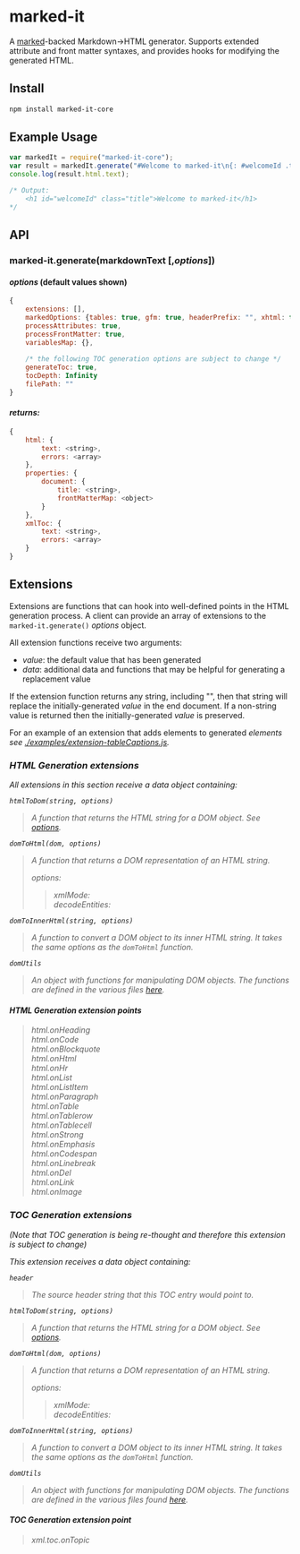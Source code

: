 # marked-it

A [marked](https://github.com/chjj/marked")-backed Markdown->HTML generator.  Supports extended attribute and front matter syntaxes, and provides hooks for modifying the generated HTML.

## Install

``` bash
npm install marked-it-core
```

## Example Usage

```js
var markedIt = require("marked-it-core");
var result = markedIt.generate("#Welcome to marked-it\n{: #welcomeId .title}\n");
console.log(result.html.text);

/* Output:
	<h1 id="welcomeId" class="title">Welcome to marked-it</h1>
*/

```

## API

### marked-it.generate(markdownText [,*options*])

#### *options* (default values shown)
```js
{
	extensions: [],
	markedOptions: {tables: true, gfm: true, headerPrefix: "", xhtml: true, langPrefix: "lang-"},
	processAttributes: true,
	processFrontMatter: true,
	variablesMap: {},
	
	/* the following TOC generation options are subject to change */
	generateToc: true,
	tocDepth: Infinity
	filePath: ""
}
```

#### *returns:*
```js
{
	html: {
		text: <string>,
		errors: <array>
	},
	properties: {
		document: {
			title: <string>,
			frontMatterMap: <object>
		}
	},
	xmlToc: {
		text: <string>,
		errors: <array>
	}
}
```


## Extensions

Extensions are functions that can hook into well-defined points in the HTML generation process.  A client can provide an array of extensions to the `marked-it.generate()` *options* object.

All extension functions receive two arguments:
- *value*: the default value that has been generated
- *data*: additional data and functions that may be helpful for generating a replacement value

If the extension function returns any string, including "", then that string will replace the initially-generated *value* in the end document.  If a non-string value is returned then the initially-generated *value* is preserved.

For an example of an extension that adds *<caption>* elements to generated *<table>* elements see [./examples/extension-tableCaptions.js](./examples/extension-tableCaptions.js).

### HTML Generation extensions

All extensions in this section receive a *data* object containing:

`htmlToDom(string, options)`
> A function that returns the HTML string for a DOM object.  See [options](https://github.com/fb55/htmlparser2/blob/master/lib/Parser.js).

`domToHtml(dom, options)`
> A function that returns a DOM representation of an HTML string.
>
> *options*:  
>> *xmlMode*: <boolean>  
>> *decodeEntities*: <boolean>

`domToInnerHtml(string, options)`
> A function to convert a DOM object to its inner HTML string.  It takes the same *options* as the `domToHtml` function.

`domUtils`
> An object with functions for manipulating DOM objects.  The functions are defined in the various files [here](https://github.com/fb55/domutils/tree/master/lib).

#### HTML Generation extension points

> *html.onHeading*  
> *html.onCode*  
> *html.onBlockquote*  
> *html.onHtml*  
> *html.onHr*  
> *html.onList*  
> *html.onListItem*  
> *html.onParagraph*  
> *html.onTable*  
> *html.onTablerow*  
> *html.onTablecell*  
> *html.onStrong*  
> *html.onEmphasis*  
> *html.onCodespan*  
> *html.onLinebreak*  
> *html.onDel*  
> *html.onLink*  
> *html.onImage*  

### TOC Generation extensions

*(Note that TOC generation is being re-thought and therefore this extension is subject to change)*

This extension receives a *data* object containing:

`header`
> The source header string that this TOC entry would point to.

`htmlToDom(string, options)`
> A function that returns the HTML string for a DOM object.  See [options](https://github.com/fb55/htmlparser2/blob/master/lib/Parser.js).

`domToHtml(dom, options)`
> A function that returns a DOM representation of an HTML string.
>
> *options*:  
>> *xmlMode*: <boolean>  
>> *decodeEntities*: <boolean>

`domToInnerHtml(string, options)`
> A function to convert a DOM object to its inner HTML string.  It takes the same *options* as the `domToHtml` function.

`domUtils`
> An object with functions for manipulating DOM objects.  The functions are defined in the various files found [here](https://github.com/fb55/domutils/tree/master/lib).

#### TOC Generation extension point

> *xml.toc.onTopic*
